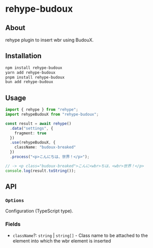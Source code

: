 # rehype-budoux

## About

rehype plugin to insert wbr using BudouX.

## Installation

```bash
npm install rehype-budoux
yarn add rehype-budoux
pnpm install rehype-budoux
bun add rehype-budoux
```

## Usage

```ts
import { rehype } from "rehype";
import rehypeBudouX from "rehype-budoux";

const result = await rehype()
  .data("settings", {
    fragment: true
  })
  .use(rehypeBudouX, {
    className: "budoux-breaked"
  })
  .process("<p>こんにちは、世界！</p>");

// -> <p class="budoux-breaked">こんに<wbr>ちは、<wbr>世界！</p>
console.log(result.toString());
```

## API

### `Options`

Configuration (TypeScript type).

### Fields

- `className`?: `string` | `string[]` - Class name to be attached to the element into which the wbr element is inserted
